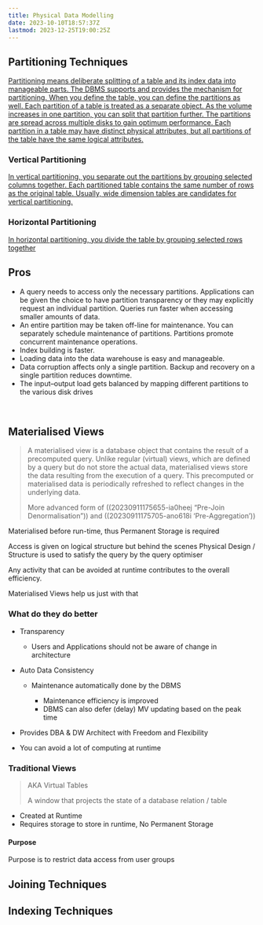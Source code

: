 ```yaml
---
title: Physical Data Modelling
date: 2023-10-10T18:57:37Z
lastmod: 2023-12-25T19:00:25Z
---
```


## Partitioning Techniques

[Partitioning means deliberate splitting of a table and its index data into manageable parts. The DBMS supports and provides the mechanism for partitioning. When you define the table, you can define the partitions as well. Each partition of a table is treated as a separate object. As the volume increases in one partition, you can split that partition further. The partitions are spread across multiple disks to gain optimum performance. Each partition in a table may have distinct physical attributes, but all partitions of the table have the same logical attributes.](assets/Data%20Warehousing%20Fundamentals%20for%20IT%20Professionals%202nd%20edition-20230914150509-6drb56f.pdf#page=515)

### Vertical Partitioning

[In vertical partitioning, you separate out the partitions by grouping selected columns together. Each partitioned table contains the same number of rows as the original table. Usually, wide dimension tables are candidates for vertical partitioning.](assets/Data%20Warehousing%20Fundamentals%20for%20IT%20Professionals%202nd%20edition-20230914150509-6drb56f.pdf#page=515)

### Horizontal Partitioning

[In horizontal partitioning, you divide the table by grouping selected rows together](assets/Data%20Warehousing%20Fundamentals%20for%20IT%20Professionals%202nd%20edition-20230914150509-6drb56f.pdf#page=515)

## Pros

* A query needs to access only the necessary partitions. Applications can be given the choice to have partition transparency or they may explicitly request an individual partition. <span class="text-highlight">Queries run faster when accessing smaller amounts of data</span>.
* An entire partition may be taken off-line for maintenance. You can <span class="text-highlight">separately schedule maintenance of partitions</span>. Partitions promote concurrent maintenance operations.
* Index building is <span class="text-highlight">faster</span>.
* Loading data into the data warehouse is <span class="text-highlight">easy and manageable</span>.
* <span class="text-highlight">Data corruption affects only a single partition</span>. Backup and recovery on a single partition reduces downtime.
* The input–output load gets balanced by <span class="text-highlight">mapping different partitions to the various disk drives</span>

‍

## Materialised Views

> A materialised view is a database object that contains the result of a precomputed query. Unlike regular (virtual) views, which are defined by a query but do not store the actual data, materialised views store the data resulting from the execution of a query. This precomputed or materialised data is periodically refreshed to reflect changes in the underlying data.
>
> More advanced form of ((20230911175655-ia0heej “Pre-Join Denormalisation”)) and ((20230911175705-ano618i ‘Pre-Aggregation’))

Materialised before run-time, thus Permanent Storage is required

Access is given on logical structure but behind the scenes Physical Design / Structure is used to satisfy the query by the query optimiser

Any activity that can be avoided at runtime contributes to the overall efficiency.

Materialised Views help us just with that

### What do they do better

* Transparency

  * Users and Applications should not be aware of change in architecture
* Auto Data Consistency

  * Maintenance automatically done by the DBMS

    * Maintenance efficiency is improved
    * DBMS can also defer (delay) MV updating based on the peak time
* Provides DBA & DW Architect with Freedom and Flexibility
* You can avoid a lot of computing at runtime

### Traditional Views

> AKA Virtual Tables
>
> A window that projects the state of a database relation / table

* Created at Runtime
* Requires storage to store in runtime, No Permanent Storage

#### Purpose

Purpose is to restrict data access from user groups

## Joining Techniques

## Indexing Techniques
